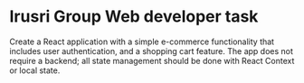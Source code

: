 # Irusri Group Web developer task
 Create a React application with a simple e-commerce functionality that includes user  authentication, and a shopping cart feature. The app does not require a backend; all state  management should be done with React Context or local state.
